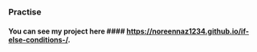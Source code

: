 ### Practise ###
#### You can see my project here #### https://noreennaz1234.github.io/if-else-conditions-/.

